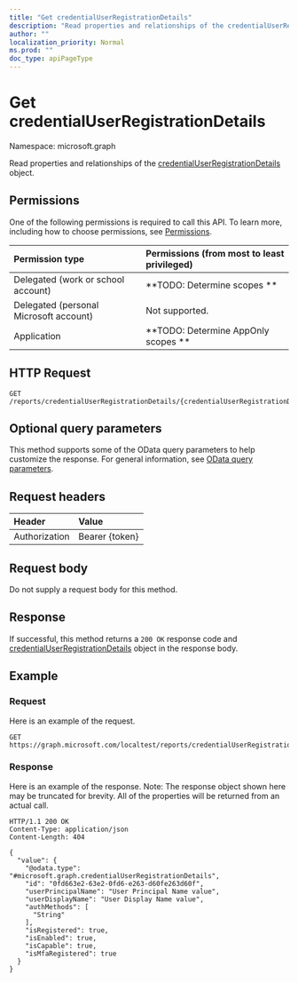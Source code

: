 ```yaml
---
title: "Get credentialUserRegistrationDetails"
description: "Read properties and relationships of the credentialUserRegistrationDetails object."
author: ""
localization_priority: Normal
ms.prod: ""
doc_type: apiPageType
---
```


# Get credentialUserRegistrationDetails

Namespace: microsoft.graph

Read properties and relationships of the [credentialUserRegistrationDetails](../resources/credentialuserregistrationdetails.md) object.

## Permissions
One of the following permissions is required to call this API. To learn more, including how to choose permissions, see [Permissions](/concepts/permissions-reference.md).

|Permission type|Permissions (from most to least privileged)|
|:---|:---|
|Delegated (work or school account)|**TODO: Determine scopes **|
|Delegated (personal Microsoft account)|Not supported.|
|Application|**TODO: Determine AppOnly scopes **|

## HTTP Request
<!-- {
  "blockType": "ignored"
}
-->
``` http
GET /reports/credentialUserRegistrationDetails/{credentialUserRegistrationDetailsId}
```

## Optional query parameters
This method supports some of the OData query parameters to help customize the response. For general information, see [OData query parameters](/graph/query-parameters).

## Request headers
|Header|Value|
|:---|:---|
|Authorization|Bearer {token}|

## Request body
Do not supply a request body for this method.

## Response
If successful, this method returns a `200 OK` response code and [credentialUserRegistrationDetails](../resources/credentialuserregistrationdetails.md) object in the response body.

## Example

### Request
Here is an example of the request.
<!-- {
  "blockType": "request",
  "name": "get_credentialuserregistrationdetails"
}
-->
``` http
GET https://graph.microsoft.com/localtest/reports/credentialUserRegistrationDetails/{credentialUserRegistrationDetailsId}
```

### Response
Here is an example of the response. Note: The response object shown here may be truncated for brevity. All of the properties will be returned from an actual call.
<!-- {
  "blockType": "response",
  "truncated": true,
  "@odata.type": "microsoft.graph.credentialUserRegistrationDetails"
}
-->
``` http
HTTP/1.1 200 OK
Content-Type: application/json
Content-Length: 404

{
  "value": {
    "@odata.type": "#microsoft.graph.credentialUserRegistrationDetails",
    "id": "0fd663e2-63e2-0fd6-e263-d60fe263d60f",
    "userPrincipalName": "User Principal Name value",
    "userDisplayName": "User Display Name value",
    "authMethods": [
      "String"
    ],
    "isRegistered": true,
    "isEnabled": true,
    "isCapable": true,
    "isMfaRegistered": true
  }
}
```

